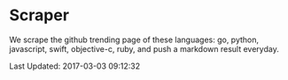 # Scraper

We scrape the github trending page of these languages: go, python, javascript, swift, objective-c, ruby, and push a markdown result everyday.

Last Updated: 2017-03-03 09:12:32